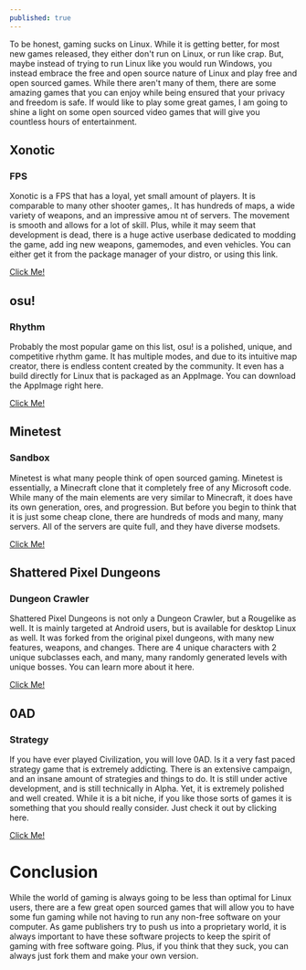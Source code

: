 ```yaml
---
published: true
---
```

To be honest, gaming sucks on Linux. While it is getting better, for most new games released, they either don't run on Linux, or run like crap. But, maybe instead of trying to run Linux like you would run Windows, you instead embrace the free and open source nature of Linux and play free and open sourced games. While there aren't many of them, there are some amazing games that you can enjoy while being ensured that your privacy and freedom is safe. If would like to play some great games, I am going to shine a light on some open sourced video games that will give you countless hours of entertainment.

## Xonotic
### FPS

Xonotic is a FPS that has a loyal, yet small amount of players. It is comparable to many other shooter games,. It has hundreds of maps, a wide variety of weapons, and an impressive amou
nt of servers. The movement is smooth and allows for a lot of skill. Plus, while it may seem that development is dead, there is a huge active userbase dedicated to modding the game, add
ing new weapons, gamemodes, and even vehicles. You can either get it from the package manager of your distro, or using this link.

[Click Me!](https://xonotic.org/)
## osu!
### Rhythm

Probably the most popular game on this list, osu! is a polished, unique, and competitive rhythm game. It has multiple modes, and due to its intuitive map creator, there is endless content created by the community. It even has a build directly for Linux that is packaged as an AppImage. You can download the AppImage right here.

[Click Me!](https://github.com/ppy/osu/releases)
## Minetest
### Sandbox

Minetest is what many people think of open sourced gaming. Minetest is essentially, a Minecraft clone that it completely free of any Microsoft code. While many of the main elements are very similar to Minecraft, it does have its own generation, ores, and progression. But before you begin to think that it is just some cheap clone, there are hundreds of mods and many, many servers. All of the servers are quite full, and they have diverse modsets.

[Click Me!](minetest.net)
## Shattered Pixel Dungeons
### Dungeon Crawler

Shattered Pixel Dungeons is not only a Dungeon Crawler, but a Rougelike as well. It is mainly targeted at Android users, but is available for desktop Linux as well. It was forked from the original pixel dungeons, with many new features, weapons, and changes. There are 4 unique characters with 2 unique subclasses each, and many, many randomly generated levels with unique bosses. You can learn more about it here.

[Click Me!](https://shatteredpixel.com/)
## 0AD
### Strategy

If you have ever played Civilization, you will love 0AD. Is it a very fast paced strategy game that is extremely addicting. There is an extensive campaign, and an insane amount of strategies and things to do. It is still under active development, and is still technically in Alpha. Yet, it is extremely polished and well created. While it is a bit niche, if you like those sorts of games it is something that you should really consider. Just check it out by clicking here.

[Click Me!](https://play0ad.com/)

# Conclusion

While the world of gaming is always going to be less than optimal for Linux users, there are a few great open sourced games that will allow you to have some fun gaming while not having to run any non-free software on your computer. As game publishers try to push us into a proprietary world, it is always important to have these software projects to keep the spirit of gaming with free software going. Plus, if you think that they suck, you can always just fork them and make your own version.
